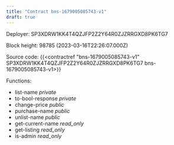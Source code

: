 ```yaml
---
title: "Contract bns-1679005085743-v1"
draft: true
---
```

Deployer: SP3XDRW1KK4T4QZJFP2Z2Y64R0ZJZRRGXD8PK6TG7


 



Block height: 98785 (2023-03-16T22:26:07.000Z)

Source code: {{<contractref "bns-1679005085743-v1" SP3XDRW1KK4T4QZJFP2Z2Y64R0ZJZRRGXD8PK6TG7 bns-1679005085743-v1>}}

Functions:

* list-name _private_
* to-bool-response _private_
* change-price _public_
* purchase-name _public_
* unlist-name _public_
* get-current-name _read_only_
* get-listing _read_only_
* is-admin _read_only_
